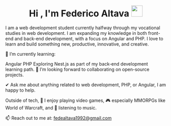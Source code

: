 <h1 align="center"><b>Hi , I'm Federico Altava </b><img src="https://media.giphy.com/media/hvRJCLFzcasrR4ia7z/giphy.gif" width="35"></h1>
<!--  -->
I am a web development student currently halfway through my vocational studies in web development. I am expanding my knowledge in both front-end and back-end development, with a focus on Angular and PHP. I love to learn and build something new, productive, innovative, and creative.

🌱 I’m currently learning:

Angular
PHP
Exploring Nest.js as part of my back-end development learning path.
👯 I’m looking forward to collaborating on open-source projects.

✔ Ask me about anything related to web development, PHP, or Angular, I am happy to help.

Outside of tech, 💜 I enjoy playing video games, 🎮 especially MMORPGs like World of Warcraft, and 🎵 listening to music.

📫 Reach out to me at: fedealtava1992@gmail.com
